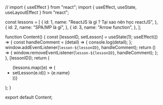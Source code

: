 // import { useEffect } from "react";
import { useEffect, useState, useLayoutEffect } from "react";

const lessons = [
{
id: 1,
name: "ReactJS là gì ? Tại sao nên học reactJS",
},
{
id: 2,
name: "SPA/MP là gì",
},
{
id: 3,
name: "Arrow function",
},
];

function Content() {
const [lessonID, setLesson] = useState(1);
useEffect(() => {
const handleComment = (detail) => {
console.log(detail);
};
window.addEventListener(`lesson-${lessonID}`, handleComment);
return () => {
window.removeEventListener(`lesson-${lessonID}`, handleComment);
};
}, [lessonID]);
return (
<div>
<ul>
{lessons.map((e) => (
<li
key={e.id}
style={{
              color: lessonID === e.id ? "red" : "#333",
            }}
onClick={() => setLesson(e.id)} >
{e.name}
</li>
))}
</ul>
</div>
);
}

export default Content;
